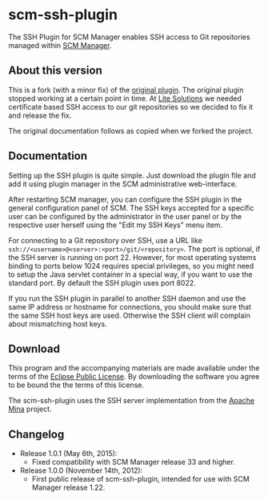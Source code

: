 # scm-ssh-plugin

The SSH Plugin for SCM Manager enables SSH access to Git repositories managed 
within [SCM Manager](http://www.scm-manager.org/).

## About this version

This is a fork (with a minor fix) of the [original plugin](http://oss.aquenos.com/scm/scm-ssh-plugin/).
The original plugin stopped working at a certain point in time.
At [Lite Solutions](http://www.litesolutions.es) we needed certificate based SSH
access to our git repositories so we decided to fix it and release the fix.

The original documentation follows as copied when we forked the project.

## Documentation

Setting up the SSH plugin is quite simple. Just download the plugin file and 
add it using plugin manager in the SCM administrative web-interface.

After restarting SCM manager, you can configure the SSH plugin in the general 
configuration panel of SCM. The SSH keys accepted for a specific user can be 
configured by the administrator in the user panel or by the respective user 
herself using the "Edit my SSH Keys" menu item.

For connecting to a Git repository over SSH, use a URL like `ssh://<username>@<server>:<port>/git/<repository>`. 
The port is optional, if the SSH server is running on port 22. However, for 
most operating systems binding to ports below 1024 requires special privileges, 
so you might need to setup the Java servlet container in a special way, if you 
want to use the standard port. By default the SSH plugin uses port 8022.

If you run the SSH plugin in parallel to another SSH daemon and use the same IP 
address or hostname for connections, you should make sure that the same SSH 
host keys are used. Otherwise the SSH client will complain about mismatching 
host keys.

## Download

This program and the accompanying materials are made available under the terms 
of the [Eclipse Public License](http://www.eclipse.org/legal/epl-v10.html). By 
downloading the software you agree to be bound the the terms of this license.

The scm-ssh-plugin uses the SSH server implementation from the [Apache Mina](http://mina.apache.org/) 
project.

## Changelog

- Release 1.0.1 (May 6th, 2015):
	- Fixed compatibility with SCM Manager release 33 and higher.
- Release 1.0.0 (November 14th, 2012):
	- First public release of scm-ssh-plugin, intended for use with SCM Manager 
release 1.22.